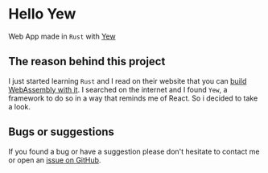 # Hello Yew

Web App made in `Rust` with [Yew](https://yew.rs/)

## The reason behind this project

I just started learning `Rust` and I read on their website that you can [build
WebAssembly with it](https://www.rust-lang.org/what/wasm). I searched on
the internet and I found `Yew`, a framework to do so in a way that reminds me
of React. So i decided to take a look.

## Bugs or suggestions

If you found a bug or have a suggestion please don't hesitate to contact me or
open an
[issue on GitHub](https://github.com/pabcrudel/hello-yew/issues).
